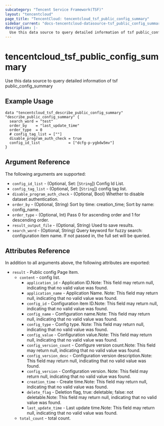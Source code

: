 ```yaml
---
subcategory: "Tencent Service Framework(TSF)"
layout: "tencentcloud"
page_title: "TencentCloud: tencentcloud_tsf_public_config_summary"
sidebar_current: "docs-tencentcloud-datasource-tsf_public_config_summary"
description: |-
  Use this data source to query detailed information of tsf public_config_summary
---
```


# tencentcloud_tsf_public_config_summary

Use this data source to query detailed information of tsf public_config_summary

## Example Usage

```hcl
data "tencentcloud_tsf_describe_public_config_summary" "describe_public_config_summary" {
  search_word = "test"
  order_by    = "last_update_time"
  order_type  = 0
  # config_tag_list = [""]
  disable_program_auth_check = true
  config_id_list             = ["dcfg-p-ygbdw5mv"]
}
```

## Argument Reference

The following arguments are supported:

* `config_id_list` - (Optional, Set: [`String`]) Config Id List.
* `config_tag_list` - (Optional, Set: [`String`]) config tag list.
* `disable_program_auth_check` - (Optional, Bool) Whether to disable dataset authentication.
* `order_by` - (Optional, String) Sort by time: creation_time; Sort by name: config_name.
* `order_type` - (Optional, Int) Pass 0 for ascending order and 1 for descending order.
* `result_output_file` - (Optional, String) Used to save results.
* `search_word` - (Optional, String) Query keyword for fuzzy search: configuration item name. If not passed in, the full set will be queried.

## Attributes Reference

In addition to all arguments above, the following attributes are exported:

* `result` - Public config Page Item.
  * `content` - config list.
    * `application_id` - Application ID.Note: This field may return null, indicating that no valid value was found.
    * `application_name` - Application Name. Note: This field may return null, indicating that no valid value was found.
    * `config_id` - Configuration item ID.Note: This field may return null, indicating that no valid value was found.
    * `config_name` - Configuration name.Note: This field may return null, indicating that no valid value was found.
    * `config_type` - Config type. Note: This field may return null, indicating that no valid value was found.
    * `config_value` - Configuration value.Note: This field may return null, indicating that no valid value was found.
    * `config_version_count` - Configure version count.Note: This field may return null, indicating that no valid value was found.
    * `config_version_desc` - Configuration version description.Note: This field may return null, indicating that no valid value was found.
    * `config_version` - Configuration version. Note: This field may return null, indicating that no valid value was found.
    * `creation_time` - Create time.Note: This field may return null, indicating that no valid value was found.
    * `delete_flag` - Deletion flag, true: deletable; false: not deletable.Note: This field may return null, indicating that no valid value was found.
    * `last_update_time` - Last update time.Note: This field may return null, indicating that no valid value was found.
  * `total_count` - total count.


